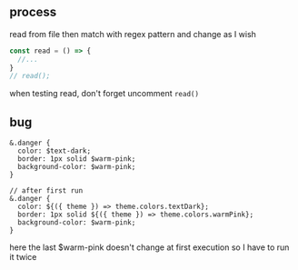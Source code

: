 ## process
read from file then match with regex pattern
and change as I wish

```js
const read = () => {
  //...
}
// read();
```
when testing read, don't forget uncomment `read()` 


## bug
```
&.danger {
  color: $text-dark;
  border: 1px solid $warm-pink;
  background-color: $warm-pink;
}

// after first run
&.danger {
  color: ${({ theme }) => theme.colors.textDark};
  border: 1px solid ${({ theme }) => theme.colors.warmPink};
  background-color: $warm-pink;
}
```
here the last $warm-pink doesn't change at first execution
so I have to run it twice